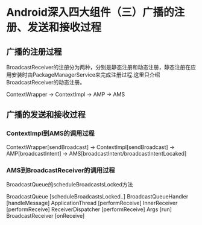 # Android深入四大组件（三）广播的注册、发送和接收过程

## 广播的注册过程
BroadcastReceiver的注册分为两种，分别是静态注册和动态注册，静态注册在应用安装时由PackageManagerService来完成注册过程.这里只介绍BroadcastReceiver的动态注册。

ContextWrapper -> ContextImpl -> AMP -> AMS


## 广播的发送和接收过程

### ContextImpl到AMS的调用过程

ContextWrapper[sendBroadcast] -> ContextImpl[sendBroadcast]
-> AMP[broadcastIntent] -> AMS[broadcastIntent/broadcastIntentLocaked]


### AMS到BroadcastReceiver的调用过程

BroadcastQueue的scheduleBroadcastsLocked方法

BroadcastQueue          [scheduleBroadcastsLocked..]
BroadcastQueueHandler   [handleMessage]
ApplicationThread       [performReceive]
InnerReceiver           [performReceive]
ReceiverDispatcher      [performReceive]
Args                    [run]
BroadcastReceiver       [onReceive]
